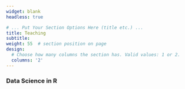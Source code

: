 ```yaml
---
widget: blank
headless: true

# ... Put Your Section Options Here (title etc.) ...
title: Teaching
subtitle:
weight: 55  # section position on page
design:
  # Choose how many columns the section has. Valid values: 1 or 2.
  columns: '2'
---
```

<p><h3><b>Data Science in R</b></h3></p>
<p><b><University of Pittsburgh Medical Center | Fall 2021</b></p>

